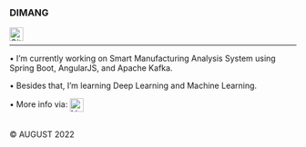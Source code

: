 ### DIMANG
<a href="https://github.com/dimangite/">
  <img align="left" alt="Github Icon" width="24px" src="https://cdn.jsdelivr.net/npm/simple-icons@3.12.2/icons/github.svg" />
</a>
<br>
<hr>   
                                                                                                                                                                                                                                 
•  I’m currently working on Smart Manufacturing Analysis System using Spring Boot, AngularJS, and Apache Kafka.

•  Besides that, I’m learning Deep Learning and Machine Learning.

•  More info via:  <a href="https://linkedin.com/in/dimangchhol">
  <img align="center" alt="Linkedin Icon" width="24px" src="https://cdn.jsdelivr.net/npm/simple-icons@3.12.2/icons/linkedin.svg" />
</a>

<br>
&copy; AUGUST 2022 

